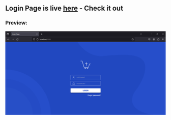 ## Login Page is live [here](https://bharath-designer.github.io/Genspark_Tasks/Day41_June_6/Login_Page) - Check it out


### Preview:
![](Output.png)